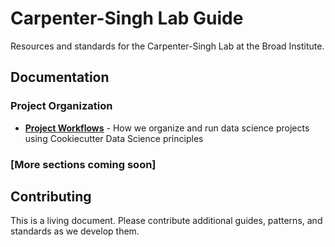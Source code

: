 # Carpenter-Singh Lab Guide

Resources and standards for the Carpenter-Singh Lab at the Broad Institute.

## Documentation

### Project Organization

- **[Project Workflows](workflows.md)** - How we organize and run data science projects using Cookiecutter Data Science principles

### [More sections coming soon]

## Contributing

This is a living document. Please contribute additional guides, patterns, and standards as we develop them.

